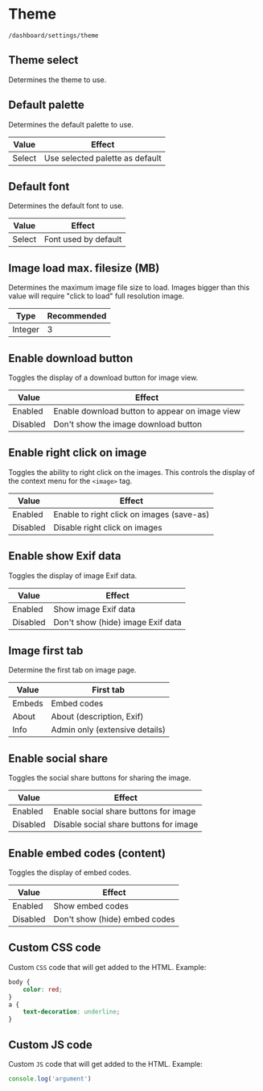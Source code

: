 # Theme

`/dashboard/settings/theme`

## Theme select

Determines the theme to use.

## Default palette

Determines the default palette to use.

| Value  | Effect                          |
| ------ | ------------------------------- |
| Select | Use selected palette as default |

## Default font

Determines the default font to use.

| Value  | Effect               |
| ------ | -------------------- |
| Select | Font used by default |

## Image load max. filesize (MB)

Determines the maximum image file size to load. Images bigger than this value will require "click to load" full resolution image.

| Type    | Recommended |
| ------- | ----------- |
| Integer | 3           |

## Enable download button

Toggles the display of a download button for image view.

| Value    | Effect                                         |
| -------- | ---------------------------------------------- |
| Enabled  | Enable download button to appear on image view |
| Disabled | Don't show the image download button           |

## Enable right click on image

Toggles the ability to right click on the images. This controls the display of the context menu for the `<image>` tag.

| Value    | Effect                                    |
| -------- | ----------------------------------------- |
| Enabled  | Enable to right click on images (save-as) |
| Disabled | Disable right click on images             |

## Enable show Exif data

Toggles the display of image Exif data.

| Value    | Effect                            |
| -------- | --------------------------------- |
| Enabled  | Show image Exif data              |
| Disabled | Don't show (hide) image Exif data |

## Image first tab

Determine the first tab on image page.

| Value  | First tab                      |
| ------ | ------------------------------ |
| Embeds | Embed codes                    |
| About  | About (description, Exif)      |
| Info   | Admin only (extensive details) |

## Enable social share

Toggles the social share buttons for sharing the image.

| Value    | Effect                                 |
| -------- | -------------------------------------- |
| Enabled  | Enable social share buttons for image  |
| Disabled | Disable social share buttons for image |

## Enable embed codes (content)

Toggles the display of embed codes.

| Value    | Effect                        |
| -------- | ----------------------------- |
| Enabled  | Show embed codes              |
| Disabled | Don't show (hide) embed codes |

## Custom CSS code

Custom `CSS` code that will get added to the HTML. Example:

```css
body {
    color: red;
}
a {
    text-decoration: underline;
}
```

## Custom JS code

Custom `JS` code that will get added to the HTML. Example:

```js
console.log('argument')
```
